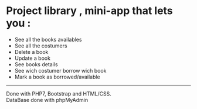 # Project library , mini-app that lets you :    
- See all the books availables
- See all the costumers 
- Delete a book
- Update a book
- See books details
- See wich costumer borrow wich book
- Mark a book as borrowed/available

*****      
Done with PHP7, Bootstrap and HTML/CSS.     
DataBase done with phpMyAdmin
